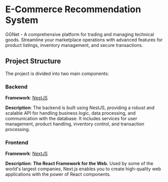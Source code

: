 # E-Commerce Recommendation System

GGNet - A comprehensive platform for trading and managing technical goods. Streamline your marketplace operations with advanced features for product listings, inventory management, and secure transactions.

## Project Structure

The project is divided into two main components:

### Backend

**Framework**: [NestJS](https://nestjs.com/)

**Description**: The backend is built using NestJS, providing a robust and scalable API for handling business logic, data processing, and communication with the database. It includes services for user management, product handling, inventory control, and transaction processing.

### Frontend

**Framework**: [NextJS](https://nextjs.org)

**Description**: **The React Framework for the Web.** Used by some of the world's largest companies, Next.js enables you to create high-quality web applications with the power of React components.
